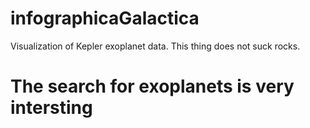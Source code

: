 # infographicaGalactica
Visualization of Kepler exoplanet data. This thing does not suck rocks.

<html><h1>The search for exoplanets is very intersting</h1>
